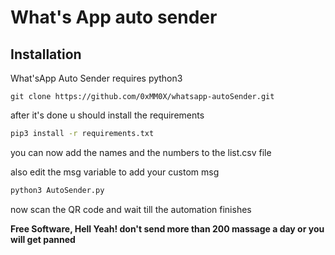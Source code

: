 # What's App auto sender

## Installation

What'sApp Auto Sender requires python3

```git
git clone https://github.com/0xMM0X/whatsapp-autoSender.git
```

after it's done u should install the requirements


```bash
pip3 install -r requirements.txt
```

you can now add the names and the numbers to the list.csv file

also edit the msg variable to add your custom msg


```bash
python3 AutoSender.py
```
now scan the QR code and wait till the automation finishes 



**Free Software, Hell Yeah! don't send more than 200 massage a day or you will get panned**

